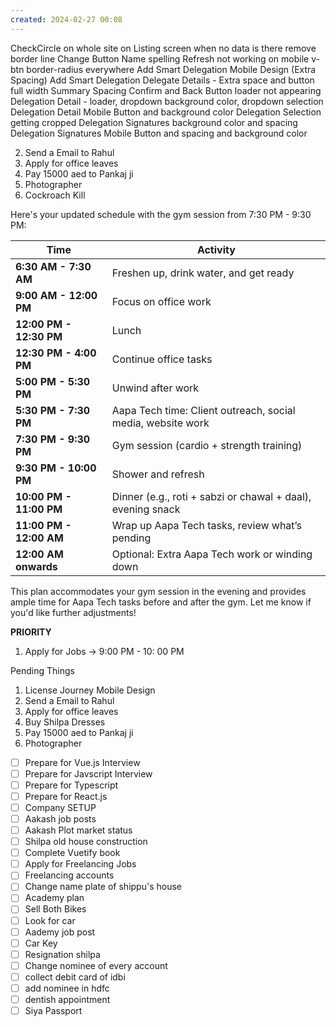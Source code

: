 ```yaml
---
created: 2024-02-27 00:08
---
```

CheckCircle on whole site
on Listing screen when no data is there remove border line
Change Button Name spelling
Refresh not working on mobile
v-btn border-radius everywhere
Add Smart Delegation Mobile Design (Extra Spacing)
Add Smart Delegation Delegate Details - Extra space and button full width
Summary Spacing 
Confirm and Back Button
loader not appearing
Delegation Detail - loader, dropdown background color, dropdown selection
Delegation Detail Mobile Button and background color
Delegation Selection getting cropped
Delegation Signatures background color and spacing
Delegation Signatures Mobile Button and spacing and background color

2. Send a Email to Rahul
3. Apply for office leaves
4. Pay 15000 aed to Pankaj ji
5. Photographer
6. Cockroach Kill

Here's your updated schedule with the gym session from 7:30 PM - 9:30 PM:

| **Time**                | **Activity**                                                |
| ----------------------- | ----------------------------------------------------------- |
| **6:30 AM - 7:30 AM**   | Freshen up, drink water, and get ready                      |
| **9:00 AM - 12:00 PM**  | Focus on office work                                        |
| **12:00 PM - 12:30 PM** | Lunch                                                       |
| **12:30 PM - 4:00 PM**  | Continue office tasks                                       |
| **5:00 PM - 5:30 PM**   | Unwind after work                                           |
| **5:30 PM - 7:30 PM**   | Aapa Tech time: Client outreach, social media, website work |
| **7:30 PM - 9:30 PM**   | Gym session (cardio + strength training)                    |
| **9:30 PM - 10:00 PM**  | Shower and refresh                                          |
| **10:00 PM - 11:00 PM** | Dinner (e.g., roti + sabzi or chawal + daal), evening snack |
| **11:00 PM - 12:00 AM** | Wrap up Aapa Tech tasks, review what’s pending              |
| **12:00 AM onwards**    | Optional: Extra Aapa Tech work or winding down              |

This plan accommodates your gym session in the evening and provides ample time for Aapa Tech tasks before and after the gym. Let me know if you'd like further adjustments!


**PRIORITY**

1. Apply for Jobs -> 9:00 PM - 10: 00 PM

Pending Things

1. License Journey Mobile Design
2. Send a Email to Rahul
3. Apply for office leaves
4. Buy Shilpa Dresses
5. Pay 15000 aed to Pankaj ji
6. Photographer

- [ ] Prepare for Vue.js Interview
- [ ] Prepare for Javscript Interview
- [ ] Prepare for Typescript
- [ ] Prepare for React.js
- [ ] Company SETUP
- [ ] Aakash job posts
- [ ] Aakash Plot market status
- [ ] Shilpa old house construction
- [ ] Complete Vuetify book
- [ ] Apply for Freelancing Jobs
- [ ] Freelancing accounts
- [ ] Change name plate of shippu's house
- [ ] Academy plan
- [ ] Sell Both Bikes
- [ ] Look for car
- [ ] Aademy job post
- [ ] Car Key
- [ ] Resignation shilpa
- [ ] Change nominee of every account
- [ ] collect debit card of idbi
- [ ] add nominee in hdfc
- [ ] dentish appointment
- [ ] Siya Passport
